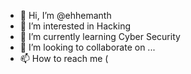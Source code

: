 - 👋 Hi, I’m @ehhemanth
- 👀 I’m interested in Hacking
- 🌱 I’m currently learning Cyber Security
- 💞️ I’m looking to collaborate on ...
- 📫 How to reach me (

<!---
ehhemanth/ehhemanth is a ✨ special ✨ repository because its `README.md` (this file) appears on your GitHub profile.
You can click the Preview link to take a look at your changes.
--->
